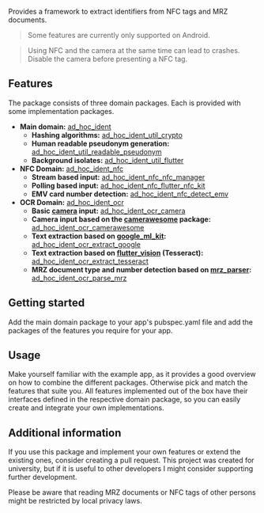 Provides a framework to extract identifiers from NFC tags and MRZ documents. 

> Some features are currently only supported on Android.

> Using NFC and the camera at the same time can lead to crashes. 
> Disable the camera before presenting a NFC tag.

## Features
The package consists of three domain packages. Each is provided with some implementation packages.
* **Main domain:** [ad\_hoc\_ident](https://pub.dev/packages/ad_hoc_ident)
    * **Hashing algorithms:** [ad\_hoc\_ident\_util\_crypto](https://pub.dev/packages/ad_hoc_ident_util_crypto)
    * **Human readable pseudonym generation:** [ad\_hoc\_ident\_util\_readable\_pseudonym](https://pub.dev/packages/ad_hoc_ident_util_readable_pseudonym)
    * **Background isolates:** [ad\_hoc\_ident\_util\_flutter](https://pub.dev/packages/ad_hoc_ident_util_flutter)
* **NFC Domain:** [ad\_hoc\_ident\_nfc](https://pub.dev/packages/ad_hoc_ident_nfc)
    * **Stream based input:** [ad\_hoc\_ident\_nfc\_nfc\_manager](https://pub.dev/packages/ad_hoc_ident_nfc_nfc_manager)
    * **Polling based input:** [ad\_hoc\_ident\_nfc\_flutter\_nfc\_kit](https://pub.dev/packages/ad_hoc_ident_nfc_flutter_nfc_kit)
    * **EMV card number detection:** [ad\_hoc\_ident\_nfc\_detect\_emv](https://pub.dev/packages/ad_hoc_ident_nfc_detect_emv)
* **OCR Domain:** [ad\_hoc\_ident\_ocr](https://pub.dev/packages/ad_hoc_ident_ocr)
    * **Basic [camera](https://pub.dev/packages/camera) input:** [ad\_hoc\_ident\_ocr\_camera](https://pub.dev/packages/ad_hoc_ident_ocr_camera)
    * **Camera input based on the [camerawesome](https://pub.dev/packages/camerawesome) package:** [ad\_hoc\_ident\_ocr\_camerawesome](https://pub.dev/packages/ad_hoc_ident_ocr_camerawesome)
    * **Text extraction based on [google\_ml\_kit](https://pub.dev/packages/google_mlkit_text_recognition):** [ad\_hoc\_ident\_ocr\_extract\_google](https://pub.dev/packages/ad_hoc_ident_ocr_extract_google)
    * **Text extraction based on [flutter\_vision](https://pub.dev/packages/flutter_vision) (Tesseract):** [ad\_hoc\_ident\_ocr\_extract\_tesseract](https://pub.dev/packages/ad_hoc_ident_ocr_extract_tesseract)
    * **MRZ document type and number detection based on [mrz\_parser](https://pub.dev/packages/mrz_parser):** [ad\_hoc\_ident\_ocr\_parse\_mrz](https://pub.dev/packages/ad_hoc_ident_ocr_parse_mrz)

## Getting started

Add the main domain package to your app's pubspec.yaml file and 
add the packages of the features you require for your app.

## Usage

Make yourself familiar with the example app, 
as it provides a good overview on how to combine the different packages. 
Otherwise pick and match the features that suite you. 
All features implemented out of the box have their interfaces defined in the respective 
domain package, so you can easily create and integrate your own implementations.

## Additional information

If you use this package and implement your own features or extend the existing ones, 
consider creating a pull request. This project was created for university, but if it is useful 
to other developers I might consider supporting further development.

Please be aware that reading MRZ documents or NFC tags of other persons might be restricted by 
local privacy laws.

